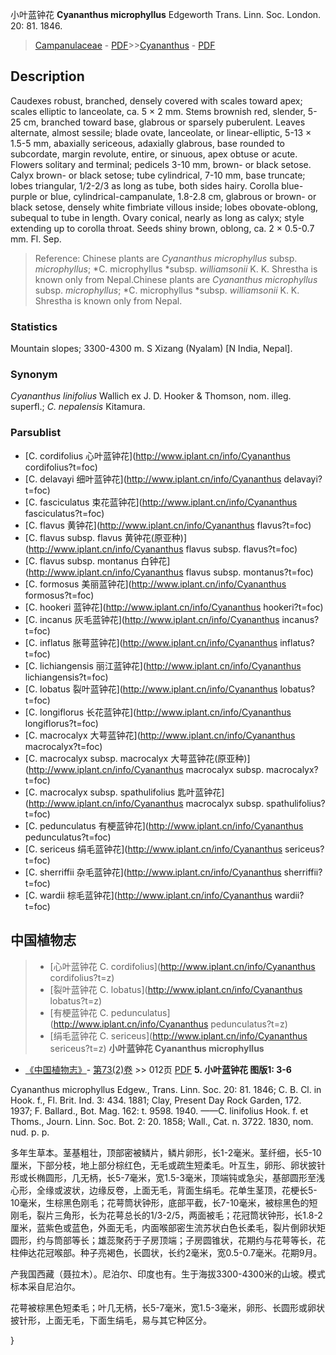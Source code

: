 小叶蓝钟花 **Cyananthus microphyllus** Edgeworth Trans. Linn. Soc. London. 20: 81. 1846.

> [Campanulaceae](http://www.iplant.cn/info/Campanulaceae?t=foc) - [PDF](http://www.iplant.cn/foc/pdf/Campanulaceae.pdf)>>[Cyananthus](http://www.iplant.cn/info/Cyananthus?t=foc) - [PDF](http://www.iplant.cn/foc/pdf/Cyananthus.pdf)

## Description

Caudexes robust, branched, densely covered with scales toward apex; scales elliptic to lanceolate, ca. 5 × 2 mm. Stems brownish red, slender, 5-25 cm, branched toward base, glabrous or sparsely puberulent. Leaves alternate, almost sessile; blade ovate, lanceolate, or linear-elliptic, 5-13 × 1.5-5 mm, abaxially sericeous, adaxially glabrous, base rounded to subcordate, margin revolute, entire, or sinuous, apex obtuse or acute. Flowers solitary and terminal; pedicels 3-10 mm, brown- or black setose. Calyx brown- or black setose; tube cylindrical, 7-10 mm, base truncate; lobes triangular, 1/2-2/3 as long as tube, both sides hairy. Corolla blue-purple or blue, cylindrical-campanulate, 1.8-2.8 cm, glabrous or brown- or black setose, densely white fimbriate villous inside; lobes obovate-oblong, subequal to tube in length. Ovary conical, nearly as long as calyx; style extending up to corolla throat. Seeds shiny brown, oblong, ca. 2 × 0.5-0.7 mm. Fl. Sep.
> Reference: 
> Chinese plants are *Cyananthus microphyllus* subsp. *microphyllus*; *C. microphyllus *subsp. *williamsonii* K. K. Shrestha is known only from Nepal.Chinese plants are *Cyananthus microphyllus* subsp. *microphyllus*; *C. microphyllus *subsp. *williamsonii* K. K. Shrestha is known only from Nepal.

### Statistics
Mountain slopes; 3300-4300 m. S Xizang (Nyalam) [N India, Nepal].

### Synonym
*Cyananthus linifolius* Wallich ex J. D. Hooker & Thomson, nom. illeg. superfl.; *C. nepalensis* Kitamura.

### Parsublist

* [C.  cordifolius  心叶蓝钟花](http://www.iplant.cn/info/Cyananthus cordifolius?t=foc)
* [C.  delavayi  细叶蓝钟花](http://www.iplant.cn/info/Cyananthus delavayi?t=foc)
* [C.  fasciculatus  束花蓝钟花](http://www.iplant.cn/info/Cyananthus fasciculatus?t=foc)
* [C.  flavus  黄钟花](http://www.iplant.cn/info/Cyananthus flavus?t=foc)
* [C.  flavus subsp. flavus  黄钟花(原亚种)](http://www.iplant.cn/info/Cyananthus flavus subsp. flavus?t=foc)
* [C.  flavus subsp. montanus  白钟花](http://www.iplant.cn/info/Cyananthus flavus subsp. montanus?t=foc)
* [C.  formosus  美丽蓝钟花](http://www.iplant.cn/info/Cyananthus formosus?t=foc)
* [C.  hookeri  蓝钟花](http://www.iplant.cn/info/Cyananthus hookeri?t=foc)
* [C.  incanus  灰毛蓝钟花](http://www.iplant.cn/info/Cyananthus incanus?t=foc)
* [C.  inflatus  胀萼蓝钟花](http://www.iplant.cn/info/Cyananthus inflatus?t=foc)
* [C.  lichiangensis  丽江蓝钟花](http://www.iplant.cn/info/Cyananthus lichiangensis?t=foc)
* [C.  lobatus  裂叶蓝钟花](http://www.iplant.cn/info/Cyananthus lobatus?t=foc)
* [C.  longiflorus  长花蓝钟花](http://www.iplant.cn/info/Cyananthus longiflorus?t=foc)
* [C.  macrocalyx  大萼蓝钟花](http://www.iplant.cn/info/Cyananthus macrocalyx?t=foc)
* [C.  macrocalyx subsp. macrocalyx  大萼蓝钟花(原亚种)](http://www.iplant.cn/info/Cyananthus macrocalyx subsp. macrocalyx?t=foc)
* [C.  macrocalyx subsp. spathulifolius  匙叶蓝钟花](http://www.iplant.cn/info/Cyananthus macrocalyx subsp. spathulifolius?t=foc)
* [C.  pedunculatus  有梗蓝钟花](http://www.iplant.cn/info/Cyananthus pedunculatus?t=foc)
* [C.  sericeus  绢毛蓝钟花](http://www.iplant.cn/info/Cyananthus sericeus?t=foc)
* [C.  sherriffii  杂毛蓝钟花](http://www.iplant.cn/info/Cyananthus sherriffii?t=foc)
* [C.  wardii  棕毛蓝钟花](http://www.iplant.cn/info/Cyananthus wardii?t=foc)
## 中国植物志

> * [心叶蓝钟花  C.  cordifolius](http://www.iplant.cn/info/Cyananthus cordifolius?t=z)
> * [裂叶蓝钟花  C.  lobatus](http://www.iplant.cn/info/Cyananthus lobatus?t=z)
> * [有梗蓝钟花  C.  pedunculatus](http://www.iplant.cn/info/Cyananthus pedunculatus?t=z)
> * [绢毛蓝钟花  C.  sericeus](http://www.iplant.cn/info/Cyananthus sericeus?t=z)
**小叶蓝钟花 Cyananthus microphyllus**

* [《中国植物志》](http://www.iplant.cn/frps)- [第73(2)卷](http://www.iplant.cn/frps/vol/73(2)) >> 012页 [PDF](http://www.iplant.cn/frps/pdf/73(2)/012a.PDF)
**5. 小叶蓝钟花 图版1: 3-6**

Cyananthus microphyllus Edgew., Trans. Linn. Soc. 20: 81. 1846; C. B. Cl. in Hook. f., Fl. Brit. Ind. 3: 434. 1881; Clay, Present Day Rock Garden, 172. 1937; F. Ballard., Bot. Mag. 162: t. 9598. 1940. ——C. linifolius Hook. f. et Thoms., Journ. Linn. Soc. Bot. 2: 20. 1858; Wall., Cat. n. 3722. 1830, nom. nud. p. p.

多年生草本。茎基粗壮，顶部密被鳞片，鳞片卵形，长1-2毫米。茎纤细，长5-10厘米，下部分枝，地上部分棕红色，无毛或疏生短柔毛。叶互生，卵形、卵状披针形或长椭圆形，几无柄，长5-7毫米，宽1.5-3毫米，顶端钝或急尖，基部圆形至浅心形，全缘或波状，边缘反卷，上面无毛，背面生绢毛。花单生茎顶，花梗长5-10毫米，生棕黑色刚毛；花萼筒状钟形，底部平截，长7-10毫米，被棕黑色的短刚毛，裂片三角形，长为花萼总长的1/3-2/5，两面被毛；花冠筒状钟形，长1.8-2厘米，蓝紫色或蓝色，外面无毛，内面喉部密生流苏状白色长柔毛，裂片倒卵状矩圆形，约与筒部等长；雄蕊聚药于子房顶端；子房圆锥状，花期约与花萼等长，花柱伸达花冠喉部。种子亮褐色，长圆状，长约2毫米，宽0.5-0.7毫米。花期9月。

产我国西藏（聂拉木）。尼泊尔、印度也有。生于海拔3300-4300米的山坡。模式标本采自尼泊尔。

花萼被棕黑色短柔毛；叶几无柄，长5-7毫米，宽1.5-3毫米，卵形、长圆形或卵状披针形，上面无毛，下面生绢毛，易与其它种区分。

}